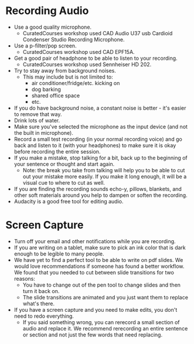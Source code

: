 # Recording Audio
  - Use a good quality microphone.
     - CuratedCourses workshop used CAD Audio U37 usb Cardioid Condenser Studio Recording Microphone.
  - Use a p-filter/pop screen.
    - CuratedCourses workshop used CAD EPF15A.
  - Get a good pair of headphone to be able to listen to your recording.
    - CuratedCourses workshop used Sennheiser HD 202.
  - Try to stay away from background noises.
    - This may include but is not limited to:
        - air conditioner/fridge/etc. kicking on
        - dog barking
        - shared office space
         - etc.
  - If you do have background noise, a constant noise is better - it's easier to remove that way.
  - Drink lots of water.
  - Make sure you've selected the microphone as the input device (and not the built in microphone).
  - Record a small test recording (in your normal recording voice) and go back and listen to it (with your headphones) to make sure it is okay before recording the entire session.
  - If you make a mistake, stop talking for a bit, back up to the beginning of your sentence or thought and start again.
    - Note: the break you take from talking will help you to be able to cut out your mistake more easily. If you make it long enough, it will be a visual cue to where to cut as well.
  - If you are finding the recording sounds echo-y, pillows, blankets, and other soft materials around you help to dampen or soften the recording.
  - Audacity is a good free tool for editing audio.

# Screen Capture
  - Turn off your email and other notifications while you are recording.
  - If you are writing on a tablet, make sure to pick an ink color that is dark enough to be legible to many people.
  - We have yet to find a perfect tool to be able to write on pdf slides. We would love recommendations if someone has found a better workflow. We found that you needed to cut between slide transitions for two reasons:
    - You have to change out of the pen tool to change slides and then turn it back on.
    - The slide transitions are animated and you just want them to replace what's there.
  - If you have a screen capture and you need to make edits, you don't need to redo everything.
     - If you said something wrong, you can rerecord a small section of audio and replace it. We recommend rerecording an entire sentence or section and not just the few words that need replacing.
